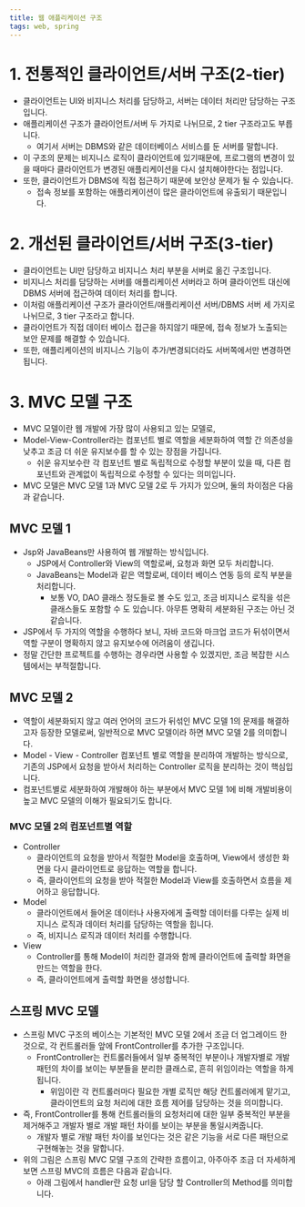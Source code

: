 ```yaml
---
title: 웹 애플리케이션 구조
tags: web, spring
---
```


# 1. 전통적인 클라이언트/서버 구조(2-tier)

- 클라이언트는 UI와 비지니스 처리를 담당하고, 서버는 데이터 처리만 담당하는 구조입니다.
- 애플리케이션 구조가 클라이언트/서버 두 가지로 나뉘므로, 2 tier 구조라고도 부릅니다.
  - 여기서 서버는 DBMS와 같은 데이터베이스 서비스를 둔 서버를 말합니다.
- 이 구조의 문제는 비지니스 로직이 클라이언트에 있기때문에, 프로그램의 변경이 있을 때마다 클라이언트가 변경된 애플리케이션을 다시 설치해야한다는 점입니다.
- 또한, 클라이언트가 DBMS에 직접 접근하기 때문에 보안상 문제가 될 수 있습니다.
  - 접속 정보를 포함하는 애플리케이션이 많은 클라이언트에 유출되기 때문입니다.

# 2. 개선된 클라이언트/서버 구조(3-tier)

- 클라이언트는 UI만 담당하고 비지니스 처리 부분을 서버로 옮긴 구조입니다.
- 비지니스 처리를 담당하는 서버를 애플리케이션 서버라고 하며 클라이언트 대신에 DBMS 서버에 접근하여 데이터 처리를 합니다.
- 이처럼 애플리케이션 구조가 클라이언트/애플리케이션 서버/DBMS 서버 세 가지로 나뉘므로, 3 tier 구조라고 합니다.
- 클라이언트가 직접 데이터 베이스 접근을 하지않기 때문에, 접속 정보가 노출되는 보안 문제를 해결할 수 있습니다.
- 또한, 애플리케이션의 비지니스 기능이 추가/변경되더라도 서버쪽에서만 변경하면 됩니다.

# 3. MVC 모델 구조

- MVC 모델이란 웹 개발에 가장 많이 사용되고 있는 모델로,
- Model-View-Controller라는 컴포넌트 별로 역할을 세분화하여 역할 간 의존성을 낮추고 조금 더 쉬운 유지보수를 할 수 있는 장점을 가집니다.
  - 쉬운 유지보수란 각 컴포넌트 별로 독립적으로 수정할 부분이 있을 때, 다른 컴포넌트와 관계없이 독립적으로 수정할 수 있다는 의미입니다.
- MVC 모델은 MVC 모델 1과 MVC 모델 2로 두 가지가 있으며, 둘의 차이점은 다음과 같습니다.

## MVC 모델 1

- Jsp와 JavaBeans만 사용하여 웹 개발하는 방식입니다.
  - JSP에서 Controller와 View의 역할로써, 요청과 화면 모두 처리합니다.
  - JavaBeans는 Model과 같은 역할로써, 데이터 베이스 연동 등의 로직 부분을 처리합니다.
    - 보통 VO, DAO 클래스 정도들로 볼 수도 있고, 조금 비지니스 로직을 섞은 클래스들도 포함할 수 도 있습니다. 아무튼 명확히 세분화된 구조는 아닌 것 같습니다.
- JSP에서 두 가지의 역할을 수행하다 보니, 자바 코드와 마크업 코드가 뒤섞이면서 역할 구분이 명확하지 않고 유지보수에 어려움이 생깁니다.
- 정말 간단한 프로젝트를 수행하는 경우라면 사용할 수 있겠지만, 조금 복잡한 시스템에서는 부적절합니다.

## MVC 모델 2

- 역할이 세분화되지 않고 여러 언어의 코드가 뒤섞인 MVC 모델 1의 문제를 해결하고자 등장한 모델로써, 일반적으로 MVC 모델이라 하면 MVC 모델 2를 의미합니다.
- Model - View - Controller 컴포넌트 별로 역할을 분리하여 개발하는 방식으로, 기존의 JSP에서 요청을 받아서 처리하는 Controller 로직을 분리하는 것이 핵심입니다.
- 컴포넌트별로 세분화하여 개발해야 하는 부분에서 MVC 모델 1에 비해 개발비용이 높고 MVC 모델의 이해가 필요되기도 합니다.

### MVC 모델 2의 컴포넌트별 역할

- Controller
  - 클라이언트의 요청을 받아서 적절한 Model을 호출하며, View에서 생성한 화면을 다시 클라이언트로 응답하는 역할을 합니다.
  - 즉, 클라이언트의 요청을 받아 적절한 Model과 View를 호출하면서 흐름을 제어하고 응답합니다.
- Model
  - 클라이언트에서 들어온 데이터나 사용자에게 출력할 데이터를 다루는 실제 비지니스 로직과 데이터 처리를 담당하는 역할을 힙니다.
  - 즉, 비지니스 로직과 데이터 처리를 수행합니다.
- View
  - Controller를 통해 Model이 처리한 결과와 함께 클라이언트에 출력할 화면을 만드는 역할을 한다.
  - 즉, 클라이언트에게 출력할 화면을 생성합니다.

## 스프링 MVC 모델

- 스프링 MVC 구조의 베이스는 기본적인 MVC 모델 2에서 조금 더 업그레이드 한 것으로, 각 컨트롤러들 앞에 FrontController를 추가한 구조입니다.
  - FrontController는 컨트롤러들에서 일부 중복적인 부분이나 개발자별로 개발 패턴의 차이를 보이는 부분들을 분리한 클래스로, 흔히 위임이라는 역할을 하게됩니다.
    - 위임이란 각 컨트롤러마다 필요한 개별 로직만 해당 컨트롤러에게 맡기고, 클라이언트의 요청 처리에 대한 흐름 제어를 담당하는 것을 의미합니다.
- 즉, FrontController를 통해 컨트롤러들의 요청처리에 대한 일부 중복적인 부분을 제거해주고 개발자 별로 개발 패턴 차이를 보이는 부분을 통일시켜줍니다.
  - 개발자 별로 개발 패턴 차이를 보인다는 것은 같은 기능을 서로 다른 패턴으로 구현해놓는 것을 말합니다.
- 위의 그림은 스프링 MVC 모델 구조의 간략한 흐름이고, 아주아주 조금 더 자세하게 보면 스프링 MVC의 흐름은 다음과 같습니다.
  - 아래 그림에서 handler란 요청 url을 담당 할 Controller의 Method를 의미합니다.